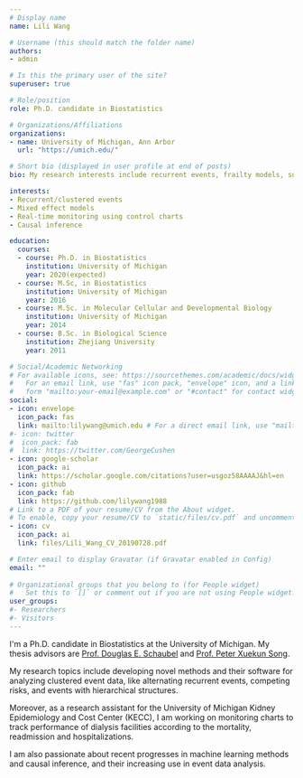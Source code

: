 ```yaml
---
# Display name
name: Lili Wang

# Username (this should match the folder name)
authors:
- admin

# Is this the primary user of the site?
superuser: true

# Role/position
role: Ph.D. candidate in Biostatistics

# Organizations/Affiliations
organizations:
- name: University of Michigan, Ann Arbor
  url: "https://umich.edu/"

# Short bio (displayed in user profile at end of posts)
bio: My research interests include recurrent events, frailty models, survival analysis, causal inference, control charts; the data I am interested to work on include regular scale clinical data, national/global databases, and medical device data. 

interests:
- Recurrent/clustered events
- Mixed effect models
- Real-time monitoring using control charts
- Causal inference

education:
  courses:
  - course: Ph.D. in Biostatistics
    institution: University of Michigan
    year: 2020(expected)
  - course: M.Sc, in Biostatistics
    institution: University of Michigan
    year: 2016
  - course: M.Sc. in Molecular Cellular and Developmental Biology
    institution: University of Michigan
    year: 2014
  - course: B.Sc. in Biological Science
    institution: Zhejiang University
    year: 2011

# Social/Academic Networking
# For available icons, see: https://sourcethemes.com/academic/docs/widgets/#icons
#   For an email link, use "fas" icon pack, "envelope" icon, and a link in the
#   form "mailto:your-email@example.com" or "#contact" for contact widget.
social:
- icon: envelope
  icon_pack: fas
  link: mailto:lilywang@umich.edu # For a direct email link, use "mailto:test@example.org".
#- icon: twitter
#  icon_pack: fab
#  link: https://twitter.com/GeorgeCushen
- icon: google-scholar
  icon_pack: ai
  link: https://scholar.google.com/citations?user=usgoz58AAAAJ&hl=en
- icon: github
  icon_pack: fab
  link: https://github.com/lilywang1988
# Link to a PDF of your resume/CV from the About widget.
# To enable, copy your resume/CV to `static/files/cv.pdf` and uncomment the lines below.  
- icon: cv
  icon_pack: ai
  link: files/Lili_Wang_CV_20190728.pdf

# Enter email to display Gravatar (if Gravatar enabled in Config)
email: ""
  
# Organizational groups that you belong to (for People widget)
#   Set this to `[]` or comment out if you are not using People widget.  
user_groups:
#- Researchers
#- Visitors
---
```


I'm a Ph.D. candidate in Biostatistics at the University of Michigan. My thesis advisors are [Prof. Douglas E. Schaubel](https://sph.umich.edu/faculty-profiles/schaubel-douglas.html) and [Prof. Peter Xuekun Song](http://www.umich.edu/~songlab/people.html).  

My research topics include developing novel methods and their software for analyzing clustered event data, like alternating recurrent events, competing risks, and events with hierarchical structures.  

Moreover, as a research assistant for the University of Michigan Kidney Epidemiology and Cost Center (KECC), I am working on monitoring charts to track performance of dialysis facilities according to the mortality, readmission and hospitalizations.  

I am also passionate about recent progresses in machine learning methods and causal inference, and their increasing use in event data analysis. 